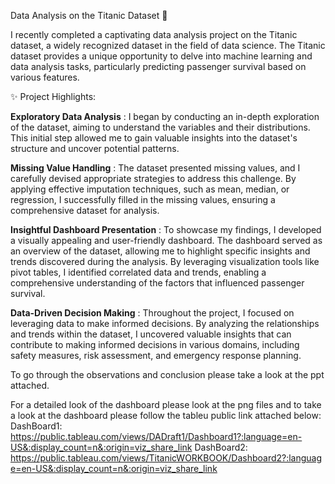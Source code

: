 Data Analysis on the Titanic Dataset 🚢

I recently completed a captivating data analysis project on the Titanic dataset, a widely recognized dataset in the field of data science. The Titanic dataset provides a unique opportunity to delve into machine learning and data analysis tasks, particularly predicting passenger survival based on various features.

✨ Project Highlights:

**Exploratory Data Analysis** : I began by conducting an in-depth exploration of the dataset, aiming to understand the variables and their distributions. This initial step allowed me to gain valuable insights into the dataset's structure and uncover potential patterns.

**Missing Value Handling** : The dataset presented missing values, and I carefully devised appropriate strategies to address this challenge. By applying effective imputation techniques, such as mean, median, or regression, I successfully filled in the missing values, ensuring a comprehensive dataset for analysis.

**Insightful Dashboard Presentation** : To showcase my findings, I developed a visually appealing and user-friendly dashboard. The dashboard served as an overview of the dataset, allowing me to highlight specific insights and trends discovered during the analysis. By leveraging visualization tools like pivot tables, I identified correlated data and trends, enabling a comprehensive understanding of the factors that influenced passenger survival.

**Data-Driven Decision Making** : Throughout the project, I focused on leveraging data to make informed decisions. By analyzing the relationships and trends within the dataset, I uncovered valuable insights that can contribute to making informed decisions in various domains, including safety measures, risk assessment, and emergency response planning.

To go through the observations and conclusion please take a look at the ppt attached.

For a detailed look of the dashboard please look at the png files and to take a look at the dashboard please follow the tableu public link attached below:
  DashBoard1: https://public.tableau.com/views/DADraft1/Dashboard1?:language=en-US&:display_count=n&:origin=viz_share_link
  DashBoard2: https://public.tableau.com/views/TitanicWORKBOOK/Dashboard2?:language=en-US&:display_count=n&:origin=viz_share_link
